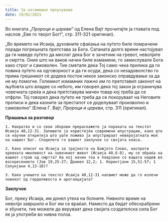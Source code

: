 ```yaml
---
title: За натамошно проучување
date: 19/02/2021
---
```


Во книгата „*Пророци и цареви*“ од Елена Вајт прочитајте ја главата под наслов „Еве го твојот Бог!“, стр. 311-321 оригинал).

„Во времето на Исаија, духовните сфаќања на луѓето биле помрачени поради погрешната претстава за Бога. Сатаната долго време настојувал да ги наведе луѓето да мислат дека Бог е зачетник на гревот, неволјите и смртта. Оние што на ваков начин биле измамени, го замислувале Бога како строг и самоволен. Тие сметале дека Тој само чека прилика да ги повика луѓето на одговорност и да ги осуди, дека со незадоволство го прима грешникот сè додека постои некое законско оправдување за да не му помогне. Големиот измамник лажно им го претставил законот на љубовта што владее со небото, им говорел дека тој закон ја ограничува човечката среќа и дека претставува мачен товар кој треба да се отфрли. Тој говорел дека луѓето не треба да се покоруваат на Неговите прописи и дека казните за престапот се доделуваат произволно и самоволно“ (Елена Г. Вајт, *Пророци и цареви*, стр. 311 (оригинал).

**Прашања за разговор**

`1. Накратко и со свои зборови прераскажете ја пораката на текстот Исаија 40,12-31. Запишете ја користејќи современи илустрации, како што се научни откритија што уште поживо ја илустрираат неверојатната моќ на нашиот Бог. Споделете го вашиот заклучок со својата класа.`

`2. Како описот на Исаија за трајноста на Божјото Слово, наспроти кревката минливост на човечкиот живот (Исаија 40,6-8), му се обраќа на вашиот страв од смртта? На кој начин тоа е поврзано со вашата надеж во воскресението (Јов 19,25-27; Даниел 12,2; 1. Коринтјани 15,51-57; 1 Солунјани 4,13-18)?`

`3. Како учењето на текстот Исаија 40,12-31 напамет може да го излечи човекот од горделивоста и ароганцијата?`

**Заклучок**

Бог, преку Исаија, им донел утеха на болните. Нивното време на неволји завршило и Бог им се враќал. Наместо да бидат обесхрабрени и збунети, тие можеле да веруваат дека својата создателска сила Бог ќе ја употреби во нивна полза.